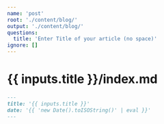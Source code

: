 ```yaml
---
name: 'post'
root: './content/blog/'
output: './content/blog/'
questions:
  title: 'Enter Title of your article (no space)'
ignore: []
---
```


# {{ inputs.title }}/index.md

```markdown
---
title: '{{ inputs.title }}'
date: '{{ 'new Date().toISOString()' | eval }}'
---
```
